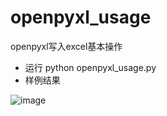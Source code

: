 # openpyxl_usage
openpyxl写入excel基本操作

- 运行 python openpyxl_usage.py
- 样例结果

![image](https://user-images.githubusercontent.com/37731167/150456539-25f9e7f8-027d-449f-9027-607a8c8a5799.png)
